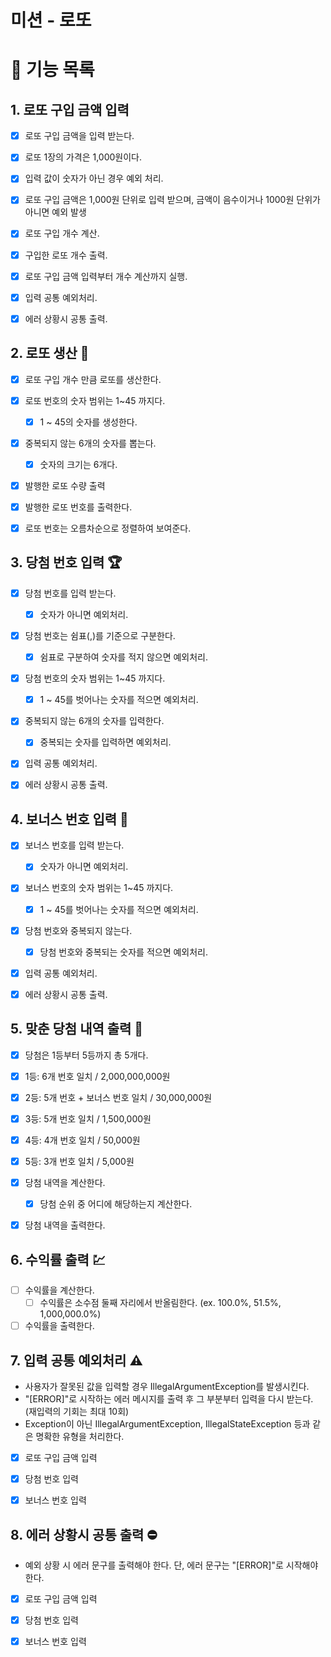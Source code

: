 # 미션 - 로또

# 🚀 기능 목록

## 1. 로또 구입 금액 입력
- [x] 로또 구입 금액을 입력 받는다.
- [x] 로또 1장의 가격은 1,000원이다.
- [x] 입력 값이 숫자가 아닌 경우 예외 처리.
- [x] 로또 구입 금액은 1,000원 단위로 입력 받으며, 금액이 음수이거나 1000원 단위가 아니면 예외 발생
- [x] 로또 구입 개수 계산.
- [x] 구입한 로또 개수 출력.
- [x] 로또 구입 금액 입력부터 개수 계산까지 실행.
- [x] 입력 공통 예외처리.
- [x] 에러 상황시 공통 출력.


## 2. 로또 생산 🎫
- [x] 로또 구입 개수 만큼 로또를 생산한다.
- [x] 로또 번호의 숫자 범위는 1~45 까지다.
  - [x] 1 ~ 45의 숫자를 생성한다.
- [x] 중복되지 않는 6개의 숫자를 뽑는다.
  - [x] 숫자의 크기는 6개다.
- [x] 발행한 로또 수량 출력
- [x] 발행한 로또 번호를 출력한다.
- [x] 로또 번호는 오름차순으로 정렬하여 보여준다.


## 3. 당첨 번호 입력 🏆
- [x] 당첨 번호를 입력 받는다.
  - [x] 숫자가 아니면 예외처리.
- [x] 당첨 번호는 쉼표(,)를 기준으로 구분한다.
  - [x] 쉼표로 구분하여 숫자를 적지 않으면 예외처리.
- [x] 당첨 번호의 숫자 범위는 1~45 까지다.
  - [x] 1 ~ 45를 벗어나는 숫자를 적으면 예외처리.
- [x] 중복되지 않는 6개의 숫자를 입력한다.
  - [x] 중복되는 숫자를 입력하면 예외처리.
- [x] 입력 공통 예외처리.
- [x] 에러 상황시 공통 출력.


## 4. 보너스 번호 입력 🎲
- [x] 보너스 번호를 입력 받는다.
  - [x] 숫자가 아니면 예외처리.
- [x] 보너스 번호의 숫자 범위는 1~45 까지다.
  - [x] 1 ~ 45를 벗어나는 숫자를 적으면 예외처리.
- [x] 당첨 번호와 중복되지 않는다.
  - [x] 당첨 번호와 중복되는 숫자를 적으면 예외처리.
- [x] 입력 공통 예외처리.
- [x] 에러 상황시 공통 출력.


## 5. 맞춘 당첨 내역 출력 📜
- [x] 당첨은 1등부터 5등까지 총 5개다.
- [x] 1등: 6개 번호 일치 / 2,000,000,000원
- [x] 2등: 5개 번호 + 보너스 번호 일치 / 30,000,000원
- [x] 3등: 5개 번호 일치 / 1,500,000원
- [x] 4등: 4개 번호 일치 / 50,000원
- [x] 5등: 3개 번호 일치 / 5,000원
- [x] 당첨 내역을 계산한다.
  - [x] 당첨 순위 중 어디에 해당하는지 계산한다.
- [x] 당첨 내역을 출력한다.


## 6. 수익률 출력 💹
- [ ] 수익률을 계산한다.
  - [ ] 수익률은 소수점 둘째 자리에서 반올림한다. (ex. 100.0%, 51.5%, 1,000,000.0%)
- [ ] 수익률을 출력한다.

## 7. 입력 공통 예외처리 ⚠️
- 사용자가 잘못된 값을 입력할 경우 IllegalArgumentException를 발생시킨다. 
- "[ERROR]"로 시작하는 에러 메시지를 출력 후 그 부분부터 입력을 다시 받는다.  (재입력의 기회는 최대 10회)
- Exception이 아닌 IllegalArgumentException, IllegalStateException 등과 같은 명확한 유형을 처리한다.
- [x] 로또 구입 금액 입력
- [x] 당첨 번호 입력
- [x] 보너스 번호 입력


## 8. 에러 상황시 공통 출력 ⛔
- 예외 상황 시 에러 문구를 출력해야 한다. 단, 에러 문구는 "[ERROR]"로 시작해야 한다.
- [x] 로또 구입 금액 입력
- [x] 당첨 번호 입력
- [x] 보너스 번호 입력
 




